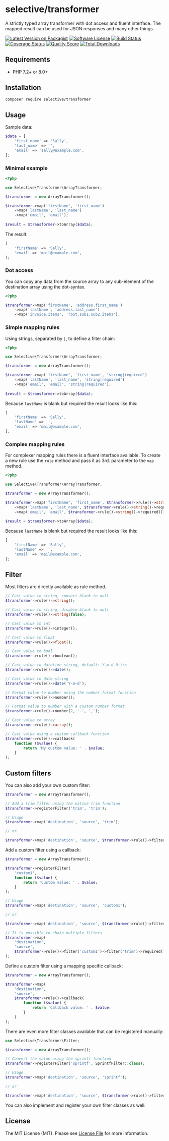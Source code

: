 # selective/transformer

A strictly typed array transformer with dot access and fluent interface. 
The mapped result can be used for JSON responses and many other things.

[![Latest Version on Packagist](https://img.shields.io/github/release/selective-php/transformer.svg)](https://packagist.org/packages/selective/transformer)
[![Software License](https://img.shields.io/badge/license-MIT-brightgreen.svg)](LICENSE)
[![Build Status](https://github.com/selective-php/transformer/workflows/build/badge.svg)](https://github.com/selective-php/transformer/actions)
[![Coverage Status](https://img.shields.io/scrutinizer/coverage/g/selective-php/transformer.svg)](https://scrutinizer-ci.com/g/selective-php/transformer/code-structure)
[![Quality Score](https://img.shields.io/scrutinizer/quality/g/selective-php/transformer.svg)](https://scrutinizer-ci.com/g/selective-php/transformer/?branch=master)
[![Total Downloads](https://img.shields.io/packagist/dt/selective/transformer.svg)](https://packagist.org/packages/selective/transformer/stats)

## Requirements

* PHP 7.2+ or 8.0+

## Installation

```bash
composer require selective/transformer
```

## Usage

Sample data:

```php
$data = [
    'first_name' => 'Sally',
    'last_name' => '',
    'email' => 'sally@example.com',
];
```

### Minimal example

```php
<?php

use Selective\Transformer\ArrayTransformer;

$transformer = new ArrayTransformer();

$transformer->map('firstName', 'first_name')
    ->map('lastName', 'last_name')
    ->map('email', 'email');
    
$result = $transformer->toArray($data);
```

The result:

```php
[
    'firstName' => 'Sally',
    'email' => 'mail@example.com',
];
```

### Dot access

You can copy any data from the source array to any sub-element of the destination array
using the dot-syntax.

```php
<?php

$transformer->map('firstName', 'address.first_name')
    ->map('lastName', 'address.last_name')
    ->map('invoice.items', 'root.sub1.sub2.items');
```

### Simple mapping rules

Using strings, separated by `|`, to define a filter chain:

```php
<?php

use Selective\Transformer\ArrayTransformer;

$transformer = new ArrayTransformer();

$transformer->map('firstName', 'first_name', 'string|required')
    ->map('lastName', 'last_name', 'string|required')
    ->map('email', 'email', 'string|required');
    
$result = $transformer->toArray($data);
```

Because `lastName` is blank but required the result looks like this:

```php
[
    'firstName' => 'Sally',
    'lastName' => '',
    'email' => 'mail@example.com',
];
```

### Complex mapping rules

For complexer mapping rules there is a fluent interface available. To create a new rule use the `rule` method and pass
it as 3rd. parameter to the `map` method.

```php
<?php

use Selective\Transformer\ArrayTransformer;

$transformer = new ArrayTransformer();

$transformer->map('firstName', 'first_name', $transformer->rule()->string()->required())
    ->map('lastName', 'last_name', $transformer->rule()->string()->required())
    ->map('email', 'email', $transformer->rule()->string()->required());
    
$result = $transformer->toArray($data);
```

Because `lastName` is blank but required the result looks like this:

```php
[
    'firstName' => 'Sally',
    'lastName' => '',
    'email' => 'mail@example.com',
];
```

## Filter

Most filters are directly available as rule method.

```php
// Cast value to string, convert blank to null
$transformer->rule()->string();

// Cast value to string, disable blank to null
$transformer->rule()->string(false);

// Cast value to int
$transformer->rule()->integer();

// Cast value to float
$transformer->rule()->float();

// Cast value to bool
$transformer->rule()->boolean();

// Cast value to datetime string, default: Y-m-d H:i:s
$transformer->rule()->date();

// Cast value to date string
$transformer->rule()->date('Y-m-d');

// Format value to number using the number_format function
$transformer->rule()->number();

// Format value to number with a custom number format
$transformer->rule()->number(2, '.', ',');

// Cast value to array
$transformer->rule()->array();

// Cast value using a custom callback function
$transformer->rule()->callback(
    function ($value) {
        return 'My custom value: ' . $value;
    }
);
```

## Custom filters

You can also add your own custom filter:

```php
$transformer = new ArrayTransformer();

// Add a trim filter using the native trim function
$transformer->registerFilter('trim', 'trim');

// Usage
$transformer->map('destination', 'source', 'trim');

// or

$transformer->map('destination', 'source', $transformer->rule()->filter('trim'));
```

Add a custom filter using a callback:

```php
$transformer = new ArrayTransformer();

$transformer->registerFilter(
    'custom1',
    function ($value) {
        return 'Custom value: ' . $value;
    }
);

// Usage
$transformer->map('destination', 'source', 'custom1');

// or

$transformer->map('destination', 'source', $transformer->rule()->filter('custom1'));

// It is possible to chain multiple filters
$transformer->map(
    'destination',
    'source',
    $transformer->rule()->filter('custom1')->filter('trim')->required()->default('example')
);
```

Define a custom filter using a mapping specific callback:

```php
$transformer = new ArrayTransformer();

$transformer->map(
    'destination',
    'source',
    $transformer->rule()->callback(
        function ($value) {
            return 'Callback value: ' . $value;
        }
    )
);
```

There are even more filter classes available that can be registered manually:

```php
use Selective\Transformer\Filter;

$transformer = new ArrayTransformer();

// Convert the value using the sprintf function
$transformer->registerFilter('sprintf', SprintfFilter::class);

// Usage
$transformer->map('destination', 'source', 'sprintf');

// or

$transformer->map('destination', 'source', $transformer->rule()->filter('sprintf', 'Count: %d'));
```

You can also implement and register your own filter classes as well.

## License

The MIT License (MIT). Please see [License File](LICENSE) for more information.
